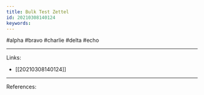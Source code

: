 ```yaml
---
title: Bulk Test Zettel
id: 20210308140124
keywords:
---
```

#alpha #bravo #charlie #delta #echo

---
Links:

- [[20210308140124]]

---
References:
